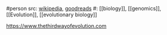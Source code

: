 #person 
src: [wikipedia](https://en.wikipedia.org/wiki/Denis_Noble), [goodreads](https://www.goodreads.com/author/show/300431.Denis_Noble) 
#: [[biology]], [[genomics]], [[Evolution]], [[evolutionary biology]] 

https://www.thethirdwayofevolution.com 

